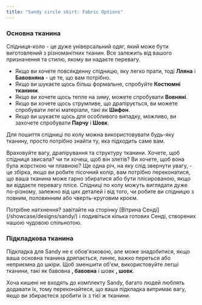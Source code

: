 ```yaml
---
title: "Sandy circle skirt: Fabric Options"
---
```


### Основна тканина

Спідниця-коло - це дуже універсальний одяг, який може бути виготовлений з різноманітних тканин. Все залежить від вашого призначення та стилю, якому ви надаєте перевагу.

- Якщо ви хочете повсякденну спідницю, яку легко прати, тоді **Лляна** і **Бавовняна** - це те, що вам потрібно.
- Якщо ви шукаєте щось більш формальне, спробуйте **Костюмні тканини**.
- Якщо ви хочете щось тепле на зиму, можете спробувати **Вовняні**.
- Якщо ви хочете щось струмливе, що драпірується, ви можете спробувати легкі матеріали, такі як **Шифон**.
- Якщо ви шукаєте щось для особливого випадку, можливо, ви захочете спробувати **Парчу** і **Шовк**.

Для пошиття спідниці по колу можна використовувати будь-яку тканину, просто потрібно знайти ту, яка підходить саме вам.

<Tip>

Враховуйте вагу, драпірування та структуру тканини. Хочете, щоб спідниця звисала? чи ти хочеш, щоб він злетів? Ви хочете, щоб вона була жорсткою чи плавною?
Ще одна річ, на яку слід звернути увагу, - це збірка, якщо ви робите пісочний колір, вам потрібно переконатися, що ваша тканина може гарно збиратися або бути плісированою, якщо ви віддаєте перевагу плісе.
Спідниці по колу можуть виглядати дуже по-різному, залежно від цих деталей і від того, чи робите ви спідницю з повним, половинним або чверть-круговим кроєм.

</Tip>

<Note>

Потрібне натхнення? завітайте на сторінку [Вітрина Сенді] (/showcase/designs/sandy/) і подивіться кілька готових Сенді, створених нашою чудовою спільнотою.

</Note>

### Підкладкова тканина

Підкладка для Sandy не є обов'язковою, але може знадобитися, якщо ваша основна тканина дряпається, линяє, важко переться або неприємна до шкіри. Щоб зменшити об'єм, використовуйте легші тканини, такі як бавовна **, бавовна** і шовк **, шовк**.

<Note>

Хоча кишені не входять до комплекту Sandy, багато людей люблять додавати їх, тому переконайтеся, що ваша підкладка витримає вагу, якщо ви збираєтеся зробити їх з тієї ж тканини.

</Note>
